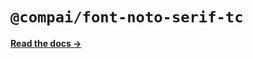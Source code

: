 # `@compai/font-noto-serif-tc`

[**Read the docs &rarr;**](https://components.ai/docs/typefaces/noto-serif-tc)
